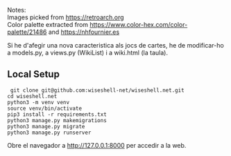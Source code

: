 Notes:<br/>
Images picked from https://retroarch.org<br/>
Color palette extracted from https://www.color-hex.com/color-palette/21486 and https://nhfournier.es<br/>

Si he d'afegir una nova caracteristica als jocs de cartes, he de modificar-ho a models.py, a views.py (WikiList) i a wiki.html (la taula).


## Local Setup
` git clone git@github.com:wiseshell-net/wiseshell.net.git`<br/>
`cd wiseshell.net`<br/>
`python3 -m venv venv`<br/>
`source venv/bin/activate`<br/>
`pip3 install -r requirements.txt`<br/>
`python3 manage.py makemigrations`<br/>
`python3 manage.py migrate`<br/>
`python3 manage.py runserver`<br/>

Obre el navegador a http://127.0.0.1:8000 per accedir a la web.
